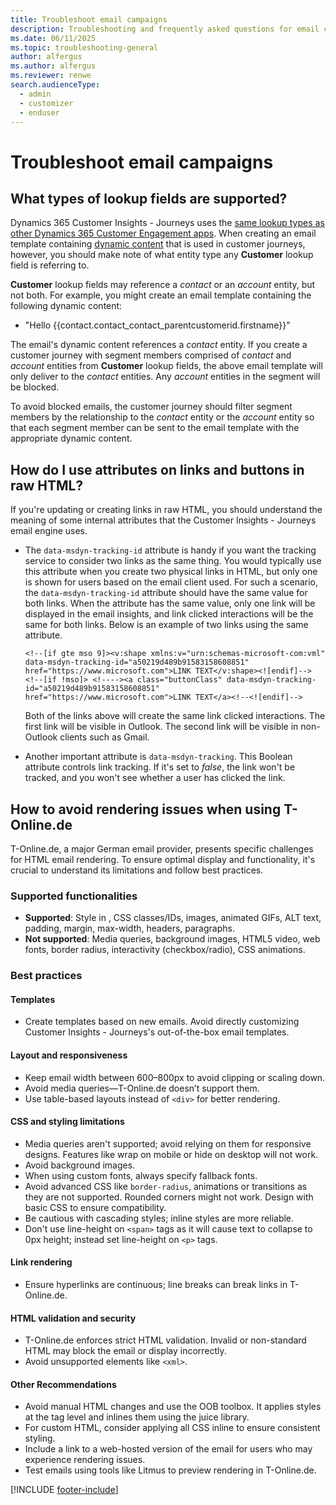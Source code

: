 ```yaml
---
title: Troubleshoot email campaigns
description: Troubleshooting and frequently asked questions for email campaigns in Dynamics 365 Customer Insights - Journeys.
ms.date: 06/11/2025
ms.topic: troubleshooting-general
author: alfergus
ms.author: alfergus
ms.reviewer: renwe
search.audienceType: 
  - admin
  - customizer
  - enduser
---
```


# Troubleshoot email campaigns

## What types of lookup fields are supported?

Dynamics 365 Customer Insights - Journeys uses the [same lookup types as other Dynamics 365 Customer Engagement apps](/dynamics365/customerengagement/on-premises/customize/types-of-fields#different-types-of-lookups). When creating an email template containing [dynamic content](dynamic-email-content.md) that is used in customer journeys, however, you should make note of what entity type any **Customer** lookup field is referring to.

**Customer** lookup fields may reference a *contact* or an *account* entity, but not both. For example, you might create an email template containing the following dynamic content:
- "Hello {{contact.contact_contact_parentcustomerid.firstname}}”

The email's dynamic content references a *contact* entity. If you create a customer journey with segment members comprised of *contact* and *account* entities from **Customer** lookup fields, the above email template will only deliver to the *contact* entities. Any *account* entities in the segment will be blocked. 

To avoid blocked emails, the customer journey should filter segment members by the relationship to the *contact* entity or the *account* entity so that each segment member can be sent to the email template with the appropriate dynamic content.

## How do I use attributes on links and buttons in raw HTML?

If you're updating or creating links in raw HTML, you should understand the meaning of some internal attributes that the Customer Insights - Journeys email engine uses.

- The `data-msdyn-tracking-id` attribute is handy if you want the tracking service to consider two links as the same thing. You would typically use this attribute when you create two physical links in HTML, but only one is shown for users based on the email client used. For such a scenario, the `data-msdyn-tracking-id` attribute should have the same value for both links. When the attribute has the same value, only one link will be displayed in the email insights, and link clicked interactions will be the same for both links. Below is an example of two links using the same attribute.

    ```
    <!--[if gte mso 9]><v:shape xmlns:v="urn:schemas-microsoft-com:vml" data-msdyn-tracking-id="a50219d489b91583158608851" href="https://www.microsoft.com">LINK TEXT</v:shape><![endif]-->
    <!--[if !mso]> <!----><a class="buttonClass" data-msdyn-tracking-id="a50219d489b91583158608851" href="https://www.microsoft.com">LINK TEXT</a><!--<![endif]-->
    ```

    Both of the links above will create the same link clicked interactions. The first link will be visible in Outlook. The second link will be visible in non-Outlook clients such as Gmail.

- Another important attribute is `data-msdyn-tracking`. This Boolean attribute controls link tracking. If it's set to *false*, the link won't be tracked, and you won't see whether a user has clicked the link.

## How to avoid rendering issues when using T-Online.de

T-Online.de, a major German email provider, presents specific challenges for HTML email rendering. To ensure optimal display and functionality, it's crucial to understand its limitations and follow best practices.

### Supported functionalities

- **Supported**: Style in <head>, CSS classes/IDs, images, animated GIFs, ALT text, padding, margin, max-width, headers, paragraphs.
- **Not supported**: Media queries, background images, HTML5 video, web fonts, border radius, interactivity (checkbox/radio), CSS animations.

### Best practices

#### Templates

- Create templates based on new emails. Avoid directly customizing Customer Insights - Journeys's out-of-the-box email templates.

#### Layout and responsiveness

- Keep email width between 600–800px to avoid clipping or scaling down.
- Avoid media queries—T-Online.de doesn’t support them.
- Use table-based layouts instead of `<div>` for better rendering.

#### CSS and styling limitations

- Media queries aren't supported; avoid relying on them for responsive designs. Features like wrap on mobile or hide on desktop will not work.
- Avoid background images.
- When using custom fonts, always specify fallback fonts.
- Avoid advanced CSS like `border-radius`, animations or transitions as they are not supported. Rounded corners might not work. Design with basic CSS to ensure compatibility.
- Be cautious with cascading styles; inline styles are more reliable.
- Don't use line-height on `<span>` tags as it will cause text to collapse to 0px height; instead set line-height on `<p>` tags. 

#### Link rendering

- Ensure hyperlinks are continuous; line breaks can break links in T-Online.de.

#### HTML validation and security

- T-Online.de enforces strict HTML validation. Invalid or non-standard HTML may block the email or display incorrectly.
- Avoid unsupported elements like `<xml>`.

#### Other Recommendations

- Avoid manual HTML changes and use the OOB toolbox. It applies styles at the tag level and inlines them using the juice library.
- For custom HTML, consider applying all CSS inline to ensure consistent styling.
- Include a link to a web-hosted version of the email for users who may experience rendering issues.
- Test emails using tools like Litmus to preview rendering in T-Online.de.

[!INCLUDE [footer-include](./includes/footer-banner.md)]

